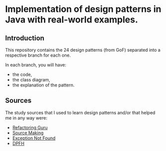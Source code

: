 # Implementation of design patterns in Java with real-world examples.

## Introduction
This repository contains the 24 design patterns (from GoF) separated into a respective branch for each one.

In each branch, you will have: 
  * the code, 
  * the class diagram,
  * the explanation of the pattern.

## Sources
The study sources that I used to learn design patterns and/or that helped me in any way were:
  * [Refactoring Guru](https://refactoring.guru/design-patterns/)
  * [Source Making](https://sourcemaking.com/)
  * [Exception Not Found](https://exceptionnotfound.net/tag/designpatterns/)
  * [DPFH](https://github.com/design-patterns-for-humans/)
